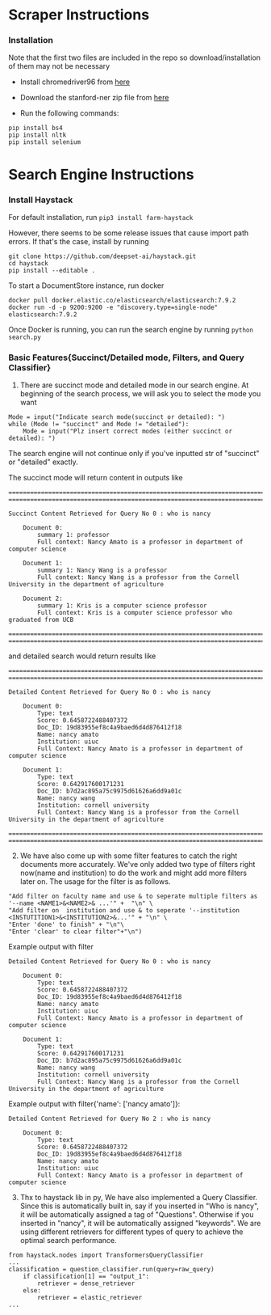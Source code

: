 # Scraper Instructions
### Installation
Note that the first two files are included in the repo so download/installation of them may not be necessary
- Install chromedriver96 from [here](https://chromedriver.storage.googleapis.com/index.html?path=96.0.4664.45/)
- Download the stanford-ner zip file from [here](https://nlp.stanford.edu/software/CRF-NER.shtml#Download)

- Run the following commands:
```
pip install bs4
pip install nltk
pip install selenium
```



# Search Engine Instructions

### Install Haystack
For default installation, run
`pip3 install farm-haystack`

However, there seems to be some release issues that cause import path errors. If that's the case, install by running 
````
git clone https://github.com/deepset-ai/haystack.git
cd haystack
pip install --editable .
````


To start a DocumentStore instance, run docker
````
docker pull docker.elastic.co/elasticsearch/elasticsearch:7.9.2
docker run -d -p 9200:9200 -e "discovery.type=single-node" elasticsearch:7.9.2
````


Once Docker is running, you can run the search engine by running
`python search.py`


### Basic Features{Succinct/Detailed mode, Filters, and Query Classifier}
1. There are succinct mode and detailed mode in our search engine. At beginning of the search process, we will ask you to select the mode you want
````
Mode = input("Indicate search mode(succinct or detailed): ")
while (Mode != "succinct" and Mode != "detailed"):
    Mode = input("Plz insert correct modes (either succinct or detailed): ")
````
The search engine will not continue only if you've inputted str of "succinct" or "detailed" exactly.

The succinct mode will return content in outputs like 

````
======================================================================================================
======================================================================================================

Succinct Content Retrieved for Query No 0 : who is nancy

    Document 0: 
        summary 1: professor
        Full context: Nancy Amato is a professor in department of computer science

    Document 1: 
        summary 1: Nancy Wang is a professor
        Full context: Nancy Wang is a professor from the Cornell University in the department of agriculture

    Document 2: 
        summary 1: Kris is a computer science professor
        Full context: Kris is a computer science professor who graduated from UCB

======================================================================================================
======================================================================================================

````
and detailed search would return results like 
````
======================================================================================================
======================================================================================================

Detailed Content Retrieved for Query No 0 : who is nancy

    Document 0: 
        Type: text
        Score: 0.6458722488407372
        Doc_ID: 19d83955ef8c4a9baed6d4d876412f18
        Name: nancy amato
        Institution: uiuc
        Full Context: Nancy Amato is a professor in department of computer science

    Document 1: 
        Type: text
        Score: 0.642917600171231
        Doc_ID: b7d2ac895a75c9975d61626a6dd9a01c
        Name: nancy wang
        Institution: cornell university
        Full Context: Nancy Wang is a professor from the Cornell University in the department of agriculture

======================================================================================================
======================================================================================================
````

2. We have also come up with some filter features to catch the right documents more accurately. We've only added two type of filters right now(name and institution) to do the work and might add more filters later on.
The usage for the filter is as follows.
````
"Add filter on faculty name and use & to seperate multiple filters as '--name <NAME1>&<NAME2>& ...'" +  "\n" \
"Add filter on  institution and use & to seperate '--institution <INSTUTITION1>&<INSTITUTION2>&...'" + "\n" \
"Enter 'done' to finish" + "\n"\
"Enter 'clear' to clear filter"+"\n")
````
        
Example output with filter        
````
Detailed Content Retrieved for Query No 0 : who is nancy

    Document 0: 
        Type: text
        Score: 0.6458722488407372
        Doc_ID: 19d83955ef8c4a9baed6d4d876412f18
        Name: nancy amato
        Institution: uiuc
        Full Context: Nancy Amato is a professor in department of computer science

    Document 1: 
        Type: text
        Score: 0.642917600171231
        Doc_ID: b7d2ac895a75c9975d61626a6dd9a01c
        Name: nancy wang
        Institution: cornell university
        Full Context: Nancy Wang is a professor from the Cornell University in the department of agriculture

````


Example output with filter{'name': ['nancy amato']}:

````
Detailed Content Retrieved for Query No 2 : who is nancy

    Document 0: 
        Type: text
        Score: 0.6458722488407372
        Doc_ID: 19d83955ef8c4a9baed6d4d876412f18
        Name: nancy amato
        Institution: uiuc
        Full Context: Nancy Amato is a professor in department of computer science

````

3. Thx to haystack lib in py, We have also implemented a Query Classifier. Since this is automatically built in, say if you inserted in "Who is nancy", it will be automatically assigned a tag of "Questions". Otherwise if you inserted in "nancy", it will be automatically assigned "keywords". We are using different retrievers for different types of query to achieve the optimal search performance.

````
from haystack.nodes import TransformersQueryClassifier
...
classification = question_classifier.run(query=raw_query)
    if classification[1] == "output_1":
        retriever = dense_retriever
    else:
        retriever = elastic_retriever
...
````
